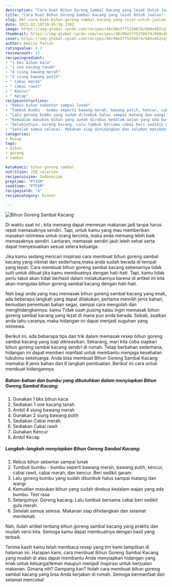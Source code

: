 ```yaml
---
description: "Cara buat Bihun Goreng Sambal Kacang yang lezat Untuk Jualan"
title: "Cara buat Bihun Goreng Sambal Kacang yang lezat Untuk Jualan"
slug: 667-cara-buat-bihun-goreng-sambal-kacang-yang-lezat-untuk-jualan
date: 2021-02-10T19:45:58.130Z
image: https://img-global.cpcdn.com/recipes/48c98e5ff525667d/680x482cq70/bihun-goreng-sambal-kacang-foto-resep-utama.jpg
thumbnail: https://img-global.cpcdn.com/recipes/48c98e5ff525667d/680x482cq70/bihun-goreng-sambal-kacang-foto-resep-utama.jpg
cover: https://img-global.cpcdn.com/recipes/48c98e5ff525667d/680x482cq70/bihun-goreng-sambal-kacang-foto-resep-utama.jpg
author: Amelia Patton
ratingvalue: 4.7
reviewcount: 15
recipeingredient:
- "1 bks bihun kaca"
- "1 one kacang tanah"
- "4 siung bawang merah"
- "2 siung bawang putih"
- " Cabai merah"
- " Cabai rawit"
- " Kencur"
- " Kecap"
recipeinstructions:
- "Rebus bihun sebentar sampai lunak"
- "Tumbuk bumbu - bumbu seperti bawang merah, bawang putih, kencur, cabai rawit, cabai merah, dan kencur. Beri sedikit garam"
- "Lalu goreng bumbu yang sudah ditumbuk halus sampai matang dan wangi"
- "Kemudian masukan bihun yang sudah direbus kedalam wajan yang ada bumbu. Test rasa"
- "Selanjutnya. Goreng kacang. Lalu tumbuk bersama cabai beri sedikit gula merah."
- "Setelah semua selesai. Makanan siap dihidangkan dan selamat menikmati"
categories:
- Resep
tags:
- bihun
- goreng
- sambal

katakunci: bihun goreng sambal 
nutrition: 258 calories
recipecuisine: Indonesian
preptime: "PT35M"
cooktime: "PT55M"
recipeyield: "4"
recipecategory: Dinner

---
```



![Bihun Goreng Sambal Kacang](https://img-global.cpcdn.com/recipes/48c98e5ff525667d/680x482cq70/bihun-goreng-sambal-kacang-foto-resep-utama.jpg)

Di waktu  saat ini , kita memang dapat memesan makanan jadi tanpa harus repot memasaknya sendiri. Tapi, untuk kamu yang mau memberikan masakan istimewa untuk orang tercinta, maka anda memang lebih baik memasaknya sendiri. Lantaran, memasak sendiri jauh lebih sehat serta dapat menyesuaikan sesuai selera keluarga.

Jika kamu sedang mencari inspirasi cara membuat bihun goreng sambal kacang yang nikmat dan sederhana,maka anda sudah berada di tempat yang tepat. Cara membuat bihun goreng sambal kacang  sebenarnya tidak sulit untuk dibuat jika kamu membuatnya dengan hati-hati. Tapi, kamu tidak perlu takut akan tidak berhasil dalam melakukannya 
karena di artikel ini kita akan mengulas bihun goreng sambal kacang dengan hati-hati.  



Nah bagi anda yang mau memasak bihun goreng sambal kacang yang enak, ada beberapa langkah yang dapat dilakukan, pertama memilih jenis bahan, kemudian penentuan bahan segar, sampai cara mengolah dan menghidangkannya. kamu Tidak usah pusing kalau ingin memasak bihun goreng sambal kacang yang lezat di mana pun anda berada. Sebab, asalkan anda  tahu caranya, maka hidangan ini dapat menjadi suguhan yang istimewa.

Berikut ini, ada beberapa tips dan trik dalam memasak resep bihun goreng sambal kacang yang siap dikreasikan. Sekarang, mari kita coba siapkan bihun goreng sambal kacang sendiri di rumah. Tetap berbahan sederhana, hidangan ini dapat memberi manfaat untuk membantu menjaga kesehatan tubuhmu sekeluarga. Anda bisa membuat Bihun Goreng Sambal Kacang memakai 8 jenis bahan dan 6 langkah pembuatan. Berikut ini cara untuk membuat hidangannya.

<!--inarticleads1-->

##### Bahan-bahan dan bumbu yang dibutuhkan dalam menyiapkan Bihun Goreng Sambal Kacang:

1. Gunakan 1 bks bihun kaca
1. Sediakan 1 one kacang tanah
1. Ambil 4 siung bawang merah
1. Gunakan 2 siung bawang putih
1. Sediakan  Cabai merah
1. Sediakan  Cabai rawit
1. Gunakan  Kencur
1. Ambil  Kecap




<!--inarticleads2-->

##### Langkah-langkah menyiapkan Bihun Goreng Sambal Kacang:

1. Rebus bihun sebentar sampai lunak
1. Tumbuk bumbu - bumbu seperti bawang merah, bawang putih, kencur, cabai rawit, cabai merah, dan kencur. Beri sedikit garam
1. Lalu goreng bumbu yang sudah ditumbuk halus sampai matang dan wangi
1. Kemudian masukan bihun yang sudah direbus kedalam wajan yang ada bumbu. Test rasa
1. Selanjutnya. Goreng kacang. Lalu tumbuk bersama cabai beri sedikit gula merah.
1. Setelah semua selesai. Makanan siap dihidangkan dan selamat menikmati




Nah, itulah artikel tentang  bihun goreng sambal kacang  yang praktis dan mudah versi kita. Semoga kamu dapat membuatnya dengan hasil yang terbaik. 

Terima kasih kamu telah membaca resep yang tim kami tampilkan di halaman ini. Harapan kami, cara membuat  Bihun Goreng Sambal Kacang yang mudah di atas dapat membantu Anda menyiapkan hidangan yang enak untuk keluarga/teman maupun menjadi inspirasi untuk berjualan makanan. Gimana nih? Gampang kan? Itulah cara membuat bihun goreng sambal kacang yang bisa Anda kerjakan di rumah. Semoga bermanfaat dan selamat mencoba!

